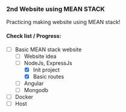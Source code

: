 ### 2nd Website using MEAN STACK
Practicing making website using MEAN stack!

#### Check list / Progress:
+ [ ] Basic MEAN stack website
  + [ ] Website idea
  + [ ] NodeJs, ExpressJs
    + [x] Init project
    + [x] Basic routes
  + [ ] Angular
  + [ ] Mongodb
+ [ ] Docker
+ [ ] Host
